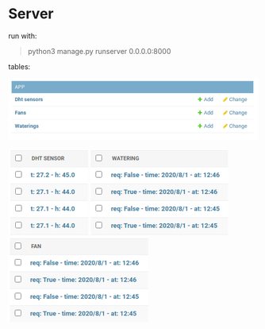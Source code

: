 # Server

run with:

> python3 manage.py runserver 0.0.0.0:8000

tables:

<p>
    <img src="image/tables.png" />
</p>
<p>
    <img src="image/dht_table.png" />
    <img src="image/watering_table.png" />
    <img src="image/fan_table.png" />
</p>
